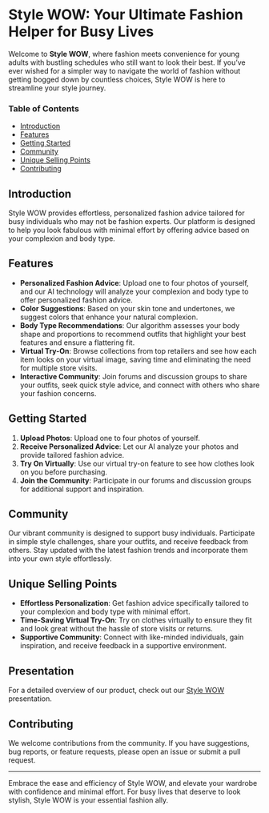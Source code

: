 # Style WOW: Your Ultimate Fashion Helper for Busy Lives

Welcome to **Style WOW**, where fashion meets convenience for young adults with bustling schedules who still want to look their best. If you’ve ever wished for a simpler way to navigate the world of fashion without getting bogged down by countless choices, Style WOW is here to streamline your style journey.

### Table of Contents
- [Introduction](#introduction)
- [Features](#features)
- [Getting Started](#getting-started)
- [Community](#community)
- [Unique Selling Points](#unique-selling-points)
- [Contributing](#contributing)

## Introduction
Style WOW provides effortless, personalized fashion advice tailored for busy individuals who may not be fashion experts. Our platform is designed to help you look fabulous with minimal effort by offering advice based on your complexion and body type.

## Features
- **Personalized Fashion Advice**: Upload one to four photos of yourself, and our AI technology will analyze your complexion and body type to offer personalized fashion advice.
- **Color Suggestions**: Based on your skin tone and undertones, we suggest colors that enhance your natural complexion.
- **Body Type Recommendations**: Our algorithm assesses your body shape and proportions to recommend outfits that highlight your best features and ensure a flattering fit.
- **Virtual Try-On**: Browse collections from top retailers and see how each item looks on your virtual image, saving time and eliminating the need for multiple store visits.
- **Interactive Community**: Join forums and discussion groups to share your outfits, seek quick style advice, and connect with others who share your fashion concerns.

## Getting Started
1. **Upload Photos**: Upload one to four photos of yourself.
2. **Receive Personalized Advice**: Let our AI analyze your photos and provide tailored fashion advice.
3. **Try On Virtually**: Use our virtual try-on feature to see how clothes look on you before purchasing.
4. **Join the Community**: Participate in our forums and discussion groups for additional support and inspiration.

## Community
Our vibrant community is designed to support busy individuals. Participate in simple style challenges, share your outfits, and receive feedback from others. Stay updated with the latest fashion trends and incorporate them into your own style effortlessly.

## Unique Selling Points
- **Effortless Personalization**: Get fashion advice specifically tailored to your complexion and body type with minimal effort.
- **Time-Saving Virtual Try-On**: Try on clothes virtually to ensure they fit and look great without the hassle of store visits or returns.
- **Supportive Community**: Connect with like-minded individuals, gain inspiration, and receive feedback in a supportive environment.

## Presentation
For a detailed overview of our product, check out our [Style WOW](https://www.canva.com/design/DAGM0wtSGNg/U9mjTr0DHnIZiMDZ-mBuog/edit) presentation.

## Contributing
We welcome contributions from the community. If you have suggestions, bug reports, or feature requests, please open an issue or submit a pull request.



---

Embrace the ease and efficiency of Style WOW, and elevate your wardrobe with confidence and minimal effort. For busy lives that deserve to look stylish, Style WOW is your essential fashion ally.
